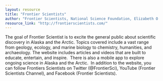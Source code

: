 ```yaml
---
layout: resource
title: "Frontier Scientists"
author: "Frontier Scientists, National Science Foundation, Elizabeth O'Connell"
resource_link: "http://frontierscientists.com/"
---
```


The goal of Frontier Scientist is to excite the general public about scientific discovery in Alaska and the Arctic. Topics covered include a vast range from geology, ecology, and marine biology to chemistry, humanities, and archaeology. The website includes articles and videos that are built to educate, entertain, and inspire.  There is also a mobile app to explore ongoing science in Alaska and the Arctic.  In addition to the website, you can follow Frontiers Scientists on Twitter (@FrontierSci), YouTube (Frontier Scientists Channel), and Facebook (Frontier Scientists). 